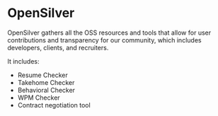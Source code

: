 # OpenSilver

OpenSilver gathers all the OSS resources and tools that allow for user contributions and transparency for our community, which includes developers, clients, and recruiters.

It includes:

- Resume Checker
- Takehome Checker
- Behavioral Checker
- WPM Checker
- Contract negotiation tool
